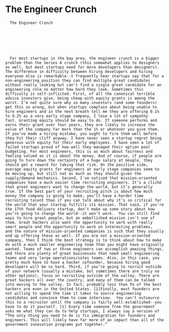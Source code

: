 # The Engineer Crunch


    
  
    

    
      The Engineer Crunch

      
    
  

  
    
      For most startups in the bay area, the engineer crunch is a bigger problem than the Series A crunch (this somewhat applies to designers as well, but most startups need far more developers than designers). The difference in difficulty between hiring developers and hiring everyone else is remarkable--I frequently hear startups say that for a non-engineering position they can find multiple great candidates without really looking but can't find a single great candidate for an engineering role no matter how hard they look. Sometimes this difficulty is self-inflicted. First, of all the canonical terrible advice investors give, being cheap with equity grants is among the worst. I’m not quite sure why so many investors (and some founders) get this so wrong, but when startups complain about being unable to hire engineers and in the next breath tell me they are offering 0.1% to 0.2% as a very early stage company, I lose a lot of sympathy fast. Granting equity should be easy to do. If someone performs and earns their grant over four years, they are likely to increase the value of the company far more than the 1% or whatever you give them. If you’ve made a hiring mistake, you ought to fire them well before they hit their cliff anyway. I have never seen a startup regret being generous with equity for their early employees. I have seen a lot of failed startups proud of how well they managed their option pool budgeting. For most engineers, this is as much about fairness and feeling valued as it is about the money. And of course, if people are going to turn down the certainty of a huge salary at Google, they should get a reward for taking that risk. On the positive side, average equity grants for engineers at early stage companies seem to be moving up, but still not as much as they should given the supply/demand mechanics. Second, I've noticed that mission-oriented companies have a much easier time recruiting engineers. It’s a cliché that great engineers want to change the world, but it’s generally true. If the best part of your recruiting pitch is about how much money the company is going to make, you’ll have a harder time recruiting talent than if you can talk about why it’s so critical for the world that your startup fulfills its mission. That said, if you’re the 17th food delivery startup, don’t make up some story about how you’re going to change the world--it won’t work.  You can still find ways to hire great people, but an embellished mission isn't one of them. Great hackers also want the opportunity to work with really smart people and the opportunity to work on interesting problems, and the nature of mission-oriented companies is such that they usually end up offering these as well. If you are not a mission-oriented company, then I think the best strategy is to think about how to make do with a much smaller engineering team than you might have originally wanted. Teams of two or three engineers can accomplish amazing things, and there are plenty of great businesses that need small engineering teams and very large operations/sales teams. Also, in this case, you pretty much have to have a hacker cofounder, because hiring good developers will be so hard. Third, if you’re going to recruit outside of your network (usually a mistake, but sometimes there are truly no other options), focus on recruiting outside of the valley. There are great hackers all over the country, and many of them can be talked into moving to the valley. In fact, probably less than 5% of the best hackers are even in the United States. [1]Finally, most founders are not willing to spend the time it takes to source engineering candidates and convince them to come interview.  You can't outsource this to a recruiter until the company is fairly well-established--you have to do it yourself. [1] Every time someone from the government asks me what they can do to help startups, I always say a version of “The only thing you need to do is fix immigration for founders and engineers. This will likely have far more of an impact than all of the government innovation programs put together.”
    
  


  
